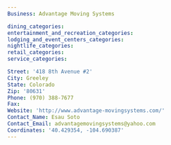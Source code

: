 ```yaml
---
Business: Advantage Moving Systems

dining_categories:
entertainment_and_recreation_categories:
lodging_and_event_centers_categories:
nightlife_categories:
retail_categories:
service_categories:

Street: '418 8th Avenue #2'
City: Greeley
State: Colorado
Zip: '80631'
Phone: (970) 388-7677
Fax:
Website: 'http://www.advantage-movingsystems.com/'
Contact_Name: Esau Soto
Contact_Email: advantagemovingsystems@yahoo.com
Coordinates: '40.429354, -104.690387'
---
```



